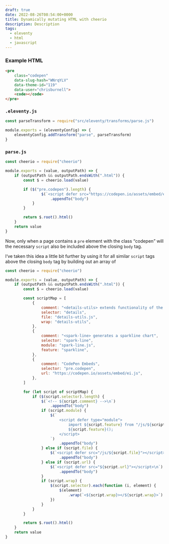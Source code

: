 ```yaml
---
draft: true
date: 2022-08-26T08:54:00+0000
title: Dynamically mutating HTML with cheerio
description: Description
tags:
  - eleventy
  - html
  - javascript
---
```


### Example HTML

```html
<pre
	class="codepen"
	data-slug-hash="WNrqYLV"
	data-theme-id="119"
	data-user="chrisburnell">
	<code></code>
</pre>
```

### `.eleventy.js`

```javascript
const parseTransform = require("src/eleventy/transforms/parse.js")

module.exports = (eleventyConfig) => {
	eleventyConfig.addTransform("parse", parseTransform)
}
```

### `parse.js`

```javascript
const cheerio = require("cheerio")

module.exports = (value, outputPath) => {
	if (outputPath && outputPath.endsWith(".html")) {
		const $ = cheerio.load(value)

		if ($("pre.codepen").length) {
				$(`<script defer src="https://codepen.io/assets/embed/ei.js"></script>\n`)
					.appendTo("body")
			}
		}

		return $.root().html()
	}
	return value
}
```

Now, only when a page contains a `pre` element with the class <q>codepen</q> will the necessary `script` also be included above the closing `body` tag.

I‘ve taken this idea a little bit further by using it for all similar `script` tags above the closing `body` tag by building out an array of

```javascript
const cheerio = require("cheerio")

module.exports = (value, outputPath) => {
	if (outputPath && outputPath.endsWith(".html")) {
		const $ = cheerio.load(value)

		const scriptMap = [
			{
				comment: "<details-utils> extends functionality of the details element",
				selector: "details",
				file: "details-utils.js",
				wrap: "details-utils",
			},
			{
				comment: "<spark-line> generates a sparkline chart",
				selector: "spark-line",
				module: "spark-line.js",
				feature: "sparkline",
			},
			{
				comment: "CodePen Embeds",
				selector: "pre.codepen",
				url: "https://codepen.io/assets/embed/ei.js",
			},
		]

		for (let script of scriptMap) {
			if ($(script.selector).length) {
				$(`<!-- ${script.comment} -->\n`)
					.appendTo("body")
				if (script.module) {
					$(`
						<script defer type="module">
							import ${script.feature} from "/js/${script.module}";
							${script.feature}();
						</script>
					`)
						.appendTo("body")
				} else if (script.file) {
					$(`<script defer src="/js/${script.file}"></script>\n`)
						.appendTo("body")
				} else if (script.url) {
					$(`<script defer src="${script.url}"></script>\n`)
						.appendTo("body")
				}
				if (script.wrap) {
					$(script.selector).each(function (i, element) {
						$(element)
							.wrap(`<${script.wrap}></${script.wrap}>`)
					})
				}
			}
		}

		return $.root().html()
	}
	return value
}
```
